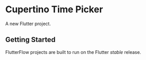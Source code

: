 # Cupertino Time Picker

A new Flutter project.

## Getting Started

FlutterFlow projects are built to run on the Flutter _stable_ release.
